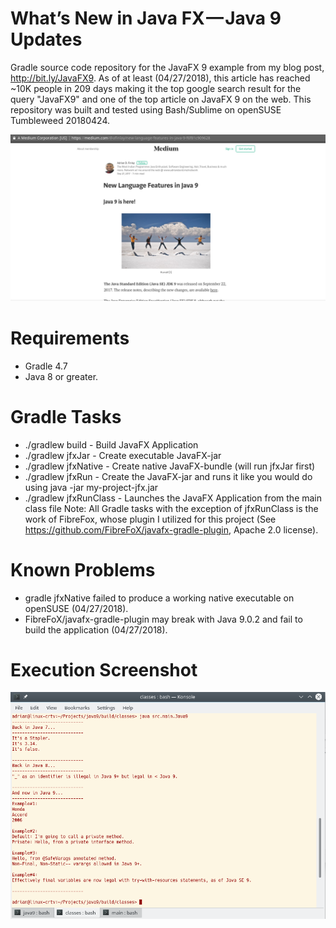 # What’s New in Java FX — Java 9 Updates
Gradle source code repository for the JavaFX 9 example from my blog post, http://bit.ly/JavaFX9.
As of at least (04/27/2018), this article has reached ~10K people in 209 days making it the top google search result for the query "JavaFX9" and one of the top article on JavaFX 9 on the web. This repository was built and tested using Bash/Sublime on openSUSE Tumbleweed 20180424.

![alt text](https://raw.githubusercontent.com/afinlay5/Java9Lang/master/blog.png)

# Requirements
- Gradle 4.7 
- Java 8 or greater.

# Gradle Tasks
- ./gradlew build - Build JavaFX Application
- ./gradlew jfxJar - Create executable JavaFX-jar
- ./gradlew jfxNative - Create native JavaFX-bundle (will run jfxJar first)
- ./gradlew jfxRun - Create the JavaFX-jar and runs it like you would do using java -jar my-project-jfx.jar
- ./gradlew jfxRunClass - Launches the JavaFX Application from the main class file
Note: All Gradle tasks with the exception of jfxRunClass is the work of FibreFox, whose plugin I utilized for this project (See https://github.com/FibreFoX/javafx-gradle-plugin, Apache 2.0 license).

# Known Problems
- gradle jfxNative failed to produce a working native executable on openSUSE (04/27/2018).
- FibreFoX/javafx-gradle-plugin may break with Java 9.0.2 and fail to build the application (04/27/2018).

# Execution Screenshot
![alt text](https://raw.githubusercontent.com/afinlay5/Java9Lang/master/gradle_run.png)

